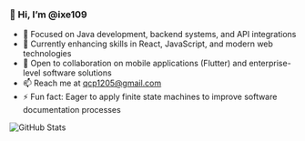 ### 👋 Hi, I’m @ixe109

- 💼 Focused on Java development, backend systems, and API integrations
- 🌱 Currently enhancing skills in React, JavaScript, and modern web technologies
- 🚀 Open to collaboration on mobile applications (Flutter) and enterprise-level software solutions
- 📫 Reach me at qcp1205@gmail.com
- ⚡ Fun fact: Eager to apply finite state machines to improve software documentation processes


![GitHub Stats](https://github-readme-stats.vercel.app/api?username=ishe19&show_icons=true&theme=radical)
<!---
ixe109/ixe109 is a ✨ special ✨ repository because its `README.md` (this file) appears on your GitHub profile.
You can click the Preview link to take a look at your changes.
--->
